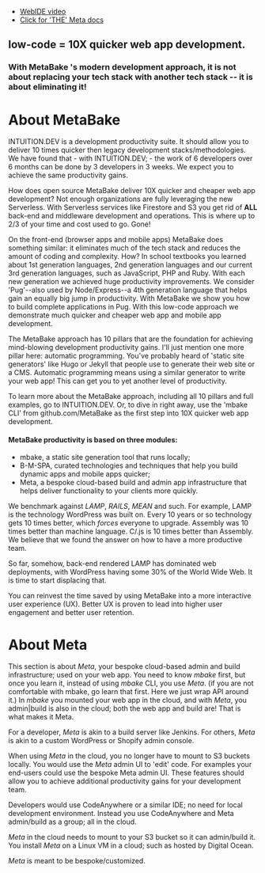 

- <a href='http://youtu.be/CMUiPC0YtYA' target='_blank'>WebIDE video</a>
- <a href='http://doc.INTUITION.DEV/meta/' target='_blank'>Click for 'THE' Meta docs</a>

## low-code = 10X quicker web app development.
### With MetaBake 's modern development approach, it is not about replacing your tech stack with another tech stack -- it is about eliminating it!


# About MetaBake 

INTUITION.DEV is a development productivity suite. It should allow you to deliver 10 times quicker then legacy development stacks/methodologies. We have found that - with INTUITION.DEV; - the work of 6 developers over 6 months can be done by 3 developers in 3 weeks. We expect you to achieve the same productivity gains.

How does open source MetaBake deliver 10X quicker and cheaper web app development? Not enough organizations are fully leveraging the new Serverless. With Serverless services like Firestore and S3 you get rid of **ALL** back-end and middleware development and operations. This is where up to 2/3 of your time and cost used to go. Gone!

On the front-end (browser apps and mobile apps) MetaBake does something similar: it eliminates much of the tech stack and reduces the amount of coding and complexity. How? In school textbooks you learned about 1st generation languages, 2nd generation languages and our current 3rd generation languages, such as JavaScript, PHP and Ruby. With each new generation we achieved huge productivity improvements. We consider 'Pug'--also used by Node/Express--a 4th generation language that helps gain an equally big jump in productivity. With MetaBake we show you how to build complete applications in Pug. With this low-code approach we demonstrate much quicker and cheaper web app and mobile app development.

The MetaBake approach has 10 pillars that are the foundation for achieving mind-blowing development productivity gains. I'll just mention one more pillar here: automatic programming. You've probably heard of 'static site generators' like Hugo or Jekyll that people use to generate their web site or a CMS. Automatic programming means using a similar generator to write your web app! This can get you to yet another level of productivity.

To learn more about the MetaBake approach, including all 10 pillars and full examples, go to INTUITION.DEV. Or, to dive in right away, use the 'mbake CLI' from github.com/MetaBake as the first step into 10X quicker web app development.

#### MetaBake productivity is based on three modules:

- mbake, a static site generation tool that runs locally;
- B-M-SPA, curated technologies and techniques that help you build dynamic apps and mobile apps quicker;
- Meta, a bespoke cloud-based build and admin app infrastructure that helps deliver functionality to your clients more quickly.

We benchmark against _LAMP_, _RAILS_, _MEAN_ and such. For example, LAMP is the technology WordPress was built on. Every 10 years or so technology gets 10 times better, which *forces* everyone to upgrade. Assembly was 10 times better than machine language. C/.js is 10 times better than Assembly. We believe that we found the answer on how to have a more productive team.

So far, somehow, back-end rendered LAMP has dominated web deployments, with WordPress having some 30% of the World Wide Web. It is time to start displacing that.

You can reinvest the time saved by using MetaBake into a more interactive user experience (UX). Better UX is proven to lead into higher user engagement and better user retention.

# About Meta

This section is about _Meta_, your bespoke cloud-based admin and build infrastructure; used on your web app. You need to know _mbake_ first, but once you learn it, instead of using _mbake_ CLI, you use _Meta_. (if you are not comfortable with mbake, go learn that first. Here we just wrap API around it.) In _mbake_ you mounted your web app in the cloud, and with _Meta_, you admin|build is also in the cloud; both the web app and build are! That is what makes it Meta.

For a developer, _Meta_ is akin to a build server like Jenkins. For others, _Meta_ is akin to a custom WordPress or Shopify admin console.

When using _Meta_ in the cloud, you no longer have to mount to S3 buckets locally. You would use the _Meta_ admin UI to 'edit' code. For examples your end-users could use the bespoke Meta admin UI. These features should allow you to achieve additional productivity gains for your development team.

Developers would use CodeAnywhere or a similar IDE; no need for local development environment. Instead you use CodeAnywhere and Meta admin/build as a group; all in the cloud.

_Meta_ in the cloud needs to mount to your S3 bucket so it can admin/build it. You install _Meta_ on a Linux VM in a cloud; such as hosted by Digital Ocean.

 _Meta_ is meant to be bespoke/customized.
